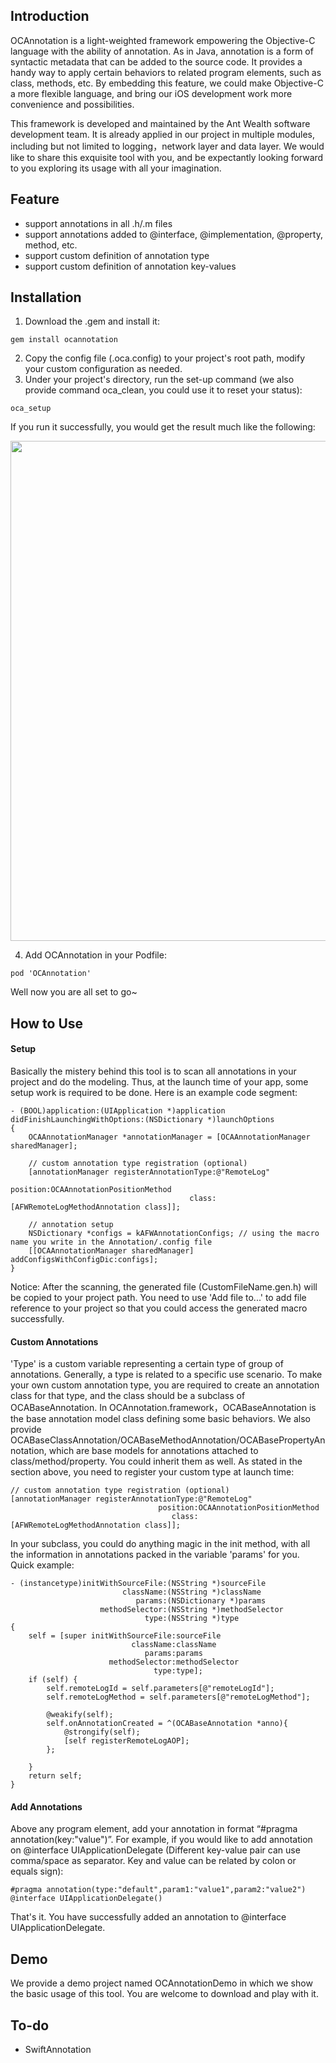 ## Introduction
OCAnnotation is a light-weighted framework empowering the Objective-C language with the ability of annotation. As in Java, annotation is a form of syntactic metadata that can be added to the source code. It provides a handy way to apply certain behaviors to related program elements, such as class, methods, etc. By embedding this feature, we could make Objective-C a more flexible language, and bring our iOS development work more convenience and possibilities.

This framework is developed and maintained by the Ant Wealth software development team. It is already applied in our project in multiple modules, including but not limited to logging，network layer and data layer. We would like to share this exquisite tool with you, and be expectantly looking forward to you exploring its usage with all your imagination. 


## Feature
+ support annotations in all .h/.m files
+ support annotations added to @interface, @implementation, @property, method, etc.
+ support custom definition of annotation type
+ support custom definition of annotation key-values 

## Installation
1. Download the .gem and install it:
```
gem install ocannotation
```

2. Copy the config file (.oca.config) to your project's root path, modify your custom configuration as needed.
3. Under your project's directory, run the set-up command (we also provide command oca_clean, you could use it to reset your status):
```
oca_setup
```
If you run it successfully, you would get the result much like the following:
<div  align="center">    
<img src="https://gw.alipayobjects.com/zos/rmsportal/ewqZMSDrALbItySuRXGC.png" width = "800" align=center />
</div>

4. Add OCAnnotation in your Podfile:
```
pod 'OCAnnotation'
```
Well now you are all set to go~

## How to Use
#### Setup
Basically the mistery behind this tool is to scan all annotations in your project and do the modeling. Thus, at the launch time of your app, some setup work is required to be done. 
Here is an example code segment:
```
- (BOOL)application:(UIApplication *)application didFinishLaunchingWithOptions:(NSDictionary *)launchOptions 
{
    OCAAnnotationManager *annotationManager = [OCAAnnotationManager sharedManager];

    // custom annotation type registration (optional)
    [annotationManager registerAnnotationType:@"RemoteLog"
                                     position:OCAAnnotationPositionMethod
                                        class:[AFWRemoteLogMethodAnnotation class]];

    // annotation setup
    NSDictionary *configs = kAFWAnnotationConfigs; // using the macro name you write in the Annotation/.config file
    [[OCAAnnotationManager sharedManager] addConfigsWithConfigDic:configs];
}
```
Notice: After the scanning, the generated file (CustomFileName.gen.h) will be copied to your project path. You need to use 'Add file to...' to add file reference to your project so that you could access the generated macro successfully.

#### Custom Annotations
'Type' is a custom variable representing a certain type of group of annotations. Generally, a type is related to a specific use scenario. 
To make your own custom annotation type, you are required to create an annotation class for that type, and the class should be a subclass of OCABaseAnnotation. 
In OCAnnotation.framework，OCABaseAnnotation is the base annotation model class defining some basic behaviors. We also provide OCABaseClassAnnotation/OCABaseMethodAnnotation/OCABasePropertyAnnotation, which are base models for  annotations attached to class/method/property. You could inherit them as well.
As stated in the section above, you need to register your custom type at launch time:
```
// custom annotation type registration (optional)
[annotationManager registerAnnotationType:@"RemoteLog"
                                 position:OCAAnnotationPositionMethod
                                    class:[AFWRemoteLogMethodAnnotation class]];
```

In your subclass, you could do anything magic in the init method, with all the information in annotations packed in the variable 'params' for you. 
Quick example:
```
- (instancetype)initWithSourceFile:(NSString *)sourceFile
                         className:(NSString *)className
                            params:(NSDictionary *)params
                    methodSelector:(NSString *)methodSelector
                              type:(NSString *)type
{
    self = [super initWithSourceFile:sourceFile
                           className:className
                              params:params
                      methodSelector:methodSelector
                                type:type];
    if (self) {
        self.remoteLogId = self.parameters[@"remoteLogId"];
        self.remoteLogMethod = self.parameters[@"remoteLogMethod"];
        
        @weakify(self);
        self.onAnnotationCreated = ^(OCABaseAnnotation *anno){
            @strongify(self);
            [self registerRemoteLogAOP];
        };
        
    }
    return self;
}
```

#### Add Annotations
Above any program element, add your annotation in format “#pragma annotation(key:"value")”. 
For example, if you would like to add annotation on @interface UIApplicationDelegate (Different key-value pair can use comma/space as separator. Key and value can be related by colon or equals sign):
```
#pragma annotation(type:"default",param1:"value1",param2:"value2")
@interface UIApplicationDelegate()
```
That's it. You have successfully added an annotation to @interface UIApplicationDelegate.


## Demo
We provide a demo project named OCAnnotationDemo in which we show the basic usage of this tool. You are welcome to download and play with it. 

## To-do
+ SwiftAnnotation

